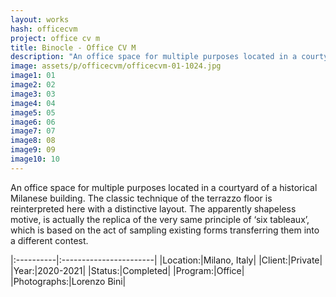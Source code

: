 ```yaml
---
layout: works
hash: officecvm
project: office cv m
title: Binocle - Office CV M
description: "An office space for multiple purposes located in a courtyard of a historical Milanese building."
image: assets/p/officecvm/officecvm-01-1024.jpg
image1: 01
image2: 02
image3: 03
image4: 04
image5: 05
image6: 06
image7: 07
image8: 08
image9: 09
image10: 10
---
```


An office space for multiple purposes located in a courtyard of a historical Milanese building. The classic technique of the terrazzo floor is reinterpreted here with a distinctive layout. The apparently shapeless motive, is actually the replica of the very same principle of ‘six tableaux’, which is based on the act of sampling existing forms transferring them into a different contest.


|:----------|:-----------------------|
|Location:|Milano, Italy|
|Client:|Private|
|Year:|2020-2021|
|Status:|Completed|
|Program:|Office|
|Photographs:|Lorenzo Bini|

